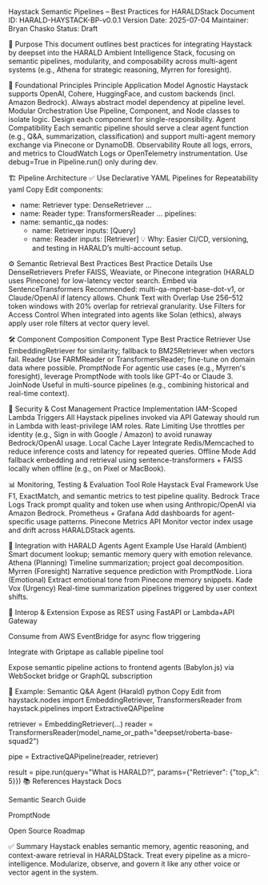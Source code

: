 Haystack Semantic Pipelines – Best Practices for HARALDStack
Document ID: HARALD-HAYSTACK-BP-v0.0.1
Version Date: 2025-07-04
Maintainer: Bryan Chasko
Status: Draft

🧠 Purpose
This document outlines best practices for integrating Haystack by deepset into the HARALD Ambient Intelligence Stack, focusing on semantic pipelines, modularity, and composability across multi-agent systems (e.g., Athena for strategic reasoning, Myrren for foresight).

🧱 Foundational Principles
Principle	Application
Model Agnostic	Haystack supports OpenAI, Cohere, HuggingFace, and custom backends (incl. Amazon Bedrock). Always abstract model dependency at pipeline level.
Modular Orchestration	Use Pipeline, Component, and Node classes to isolate logic. Design each component for single-responsibility.
Agent Compatibility	Each semantic pipeline should serve a clear agent function (e.g., Q&A, summarization, classification) and support multi-agent memory exchange via Pinecone or DynamoDB.
Observability	Route all logs, errors, and metrics to CloudWatch Logs or OpenTelemetry instrumentation. Use debug=True in Pipeline.run() only during dev.

🏗️ Pipeline Architecture
✅ Use Declarative YAML Pipelines for Repeatability
yaml
Copy
Edit
components:
  - name: Retriever
    type: DenseRetriever
    ...
  - name: Reader
    type: TransformersReader
    ...
pipelines:
  - name: semantic_qa
    nodes:
      - name: Retriever
        inputs: [Query]
      - name: Reader
        inputs: [Retriever]
💡 Why: Easier CI/CD, versioning, and testing in HARALD’s multi-account setup.

⚙️ Semantic Retrieval Best Practices
Best Practice	Details
Use DenseRetrievers	Prefer FAISS, Weaviate, or Pinecone integration (HARALD uses Pinecone) for low-latency vector search.
Embed via SentenceTransformers	Recommended: multi-qa-mpnet-base-dot-v1, or Claude/OpenAI if latency allows.
Chunk Text with Overlap	Use 256–512 token windows with 20% overlap for retrieval granularity.
Use Filters for Access Control	When integrated into agents like Solan (ethics), always apply user role filters at vector query level.

🛠️ Component Composition
Component Type	Best Practice
Retriever	Use EmbeddingRetriever for similarity; fallback to BM25Retriever when vectors fail.
Reader	Use FARMReader or TransformersReader; fine-tune on domain data where possible.
PromptNode	For agentic use cases (e.g., Myrren's foresight), leverage PromptNode with tools like GPT-4o or Claude 3.
JoinNode	Useful in multi-source pipelines (e.g., combining historical and real-time context).

🔐 Security & Cost Management
Practice	Implementation
IAM-Scoped Lambda Triggers	All Haystack pipelines invoked via API Gateway should run in Lambda with least-privilege IAM roles.
Rate Limiting	Use throttles per identity (e.g., Sign in with Google / Amazon) to avoid runaway Bedrock/OpenAI usage.
Local Cache Layer	Integrate Redis/Memcached to reduce inference costs and latency for repeated queries.
Offline Mode	Add fallback embedding and retrieval using sentence-transformers + FAISS locally when offline (e.g., on Pixel or MacBook).

📊 Monitoring, Testing & Evaluation
Tool	Role
Haystack Eval Framework	Use F1, ExactMatch, and semantic metrics to test pipeline quality.
Bedrock Trace Logs	Track prompt quality and token use when using Anthropic/OpenAI via Amazon Bedrock.
Prometheus + Grafana	Add dashboards for agent-specific usage patterns.
Pinecone Metrics API	Monitor vector index usage and drift across HARALDStack agents.

🧪 Integration with HARALD Agents
Agent	Example Use
Harald (Ambient)	Smart document lookup; semantic memory query with emotion relevance.
Athena (Planning)	Timeline summarization; project goal decomposition.
Myrren (Foresight)	Narrative sequence prediction with PromptNode.
Liora (Emotional)	Extract emotional tone from Pinecone memory snippets.
Kade Vox (Urgency)	Real-time summarization pipelines triggered by user context shifts.

🔄 Interop & Extension
Expose as REST using FastAPI or Lambda+API Gateway

Consume from AWS EventBridge for async flow triggering

Integrate with Griptape as callable pipeline tool

Expose semantic pipeline actions to frontend agents (Babylon.js) via WebSocket bridge or GraphQL subscription

🧩 Example: Semantic Q&A Agent (Harald)
python
Copy
Edit
from haystack.nodes import EmbeddingRetriever, TransformersReader
from haystack.pipelines import ExtractiveQAPipeline

retriever = EmbeddingRetriever(...)
reader = TransformersReader(model_name_or_path="deepset/roberta-base-squad2")

pipe = ExtractiveQAPipeline(reader, retriever)

result = pipe.run(query="What is HARALD?", params={"Retriever": {"top_k": 5}})
📚 References
Haystack Docs

Semantic Search Guide

PromptNode

Open Source Roadmap

✅ Summary
Haystack enables semantic memory, agentic reasoning, and context-aware retrieval in HARALDStack. Treat every pipeline as a micro-intelligence. Modularize, observe, and govern it like any other voice or vector agent in the system.